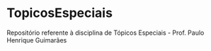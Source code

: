 # TopicosEspeciais
Repositório referente à disciplina de Tópicos Especiais - Prof. Paulo Henrique Guimarães
